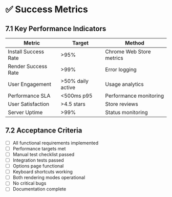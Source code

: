 # ✅ Success Metrics

## 7.1 Key Performance Indicators

| Metric | Target | Method |
|--------|--------|--------|
| Install Success Rate | >95% | Chrome Web Store metrics |
| Render Success Rate | >99% | Error logging |
| User Engagement | >50% daily active | Usage analytics |
| Performance SLA | <500ms p95 | Performance monitoring |
| User Satisfaction | >4.5 stars | Store reviews |
| Server Uptime | >99% | Status monitoring |

## 7.2 Acceptance Criteria

- [ ] All functional requirements implemented
- [ ] Performance targets met
- [ ] Manual test checklist passed
- [ ] Integration tests passed
- [ ] Options page functional
- [ ] Keyboard shortcuts working
- [ ] Both rendering modes operational
- [ ] No critical bugs
- [ ] Documentation complete
